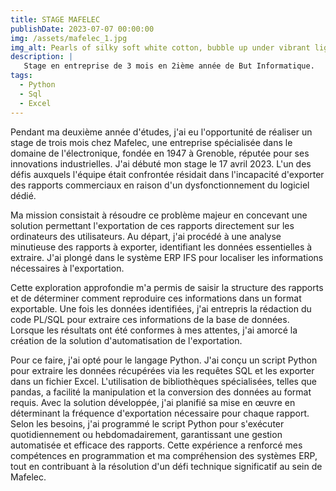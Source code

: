```yaml
---
title: STAGE MAFELEC
publishDate: 2023-07-07 00:00:00
img: /assets/mafelec_1.jpg
img_alt: Pearls of silky soft white cotton, bubble up under vibrant lighting
description: |
   Stage en entreprise de 3 mois en 2ième année de But Informatique.
tags:
  - Python
  - Sql
  - Excel
---
```


Pendant ma deuxième année d'études, j'ai eu l'opportunité de réaliser un stage de trois mois chez Mafelec, une entreprise spécialisée dans le domaine de l'électronique, fondée en 1947 à Grenoble, réputée pour ses innovations industrielles. J'ai débuté mon stage le 17 avril 2023. L'un des défis auxquels l'équipe était confrontée résidait dans l'incapacité d'exporter des rapports commerciaux en raison d'un dysfonctionnement du logiciel dédié.

Ma mission consistait à résoudre ce problème majeur en concevant une solution permettant l'exportation de ces rapports directement sur les ordinateurs des utilisateurs. Au départ, j'ai procédé à une analyse minutieuse des rapports à exporter, identifiant les données essentielles à extraire. J'ai plongé dans le système ERP IFS pour localiser les informations nécessaires à l'exportation.

Cette exploration approfondie m'a permis de saisir la structure des rapports et de déterminer comment reproduire ces informations dans un format exportable. Une fois les données identifiées, j'ai entrepris la rédaction du code PL/SQL pour extraire ces informations de la base de données. Lorsque les résultats ont été conformes à mes attentes, j'ai amorcé la création de la solution d'automatisation de l'exportation.

Pour ce faire, j'ai opté pour le langage Python. J'ai conçu un script Python pour extraire les données récupérées via les requêtes SQL et les exporter dans un fichier Excel. L'utilisation de bibliothèques spécialisées, telles que pandas, a facilité la manipulation et la conversion des données au format requis. Avec la solution développée, j'ai planifié sa mise en œuvre en déterminant la fréquence d'exportation nécessaire pour chaque rapport. Selon les besoins, j'ai programmé le script Python pour s'exécuter quotidiennement ou hebdomadairement, garantissant une gestion automatisée et efficace des rapports. Cette expérience a renforcé mes compétences en programmation et ma compréhension des systèmes ERP, tout en contribuant à la résolution d'un défi technique significatif au sein de Mafelec.